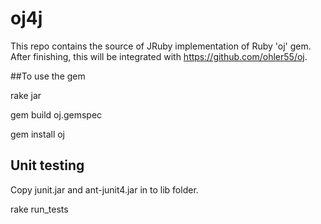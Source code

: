 # oj4j

This repo contains the source of JRuby implementation of Ruby 'oj' gem.
After finishing, this will be integrated with https://github.com/ohler55/oj.

##To use the gem

rake jar

gem build oj.gemspec

gem install oj

## Unit testing

Copy junit.jar and ant-junit4.jar in to lib folder.

rake run_tests

